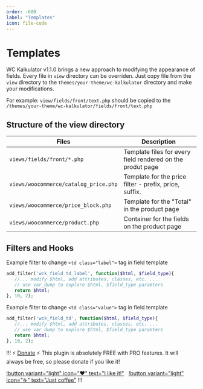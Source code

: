 ```yaml
---
order: -600
label: "Templates"
icon: file-code
---
```


# Templates

WC Kalkulator v1.1.0 brings a new approach to modifying the appearance of fields. Every file in ``view`` directory can
be overriden.
Just copy file from the ``view`` directory to the ``themes/your-theme/wc-kalkulator`` directory and make your
modifications.

For example: ``view/fields/front/text.php`` should be copied to
the ``/themes/your-theme/wc-kalkulator/fields/front/text.php``

## Structure of the view directory

|Files|Description|
|---|---|
|``views/fields/front/*.php``|Template files for every field rendered on the produt page|
|``views/woocommerce/catalog_price.php``|Template for the price filter - prefix, price, suffix.|
|``views/woocommerce/price_block.php``|Template for the "Total" in the product page|
|``views/woocommerce/product.php``|Container for the fields on the product page|

## Filters and Hooks

Example filter to change ``<td class="label">`` tag in field template

```php
add_filter('wck_field_td_label', function($html, $field_type){
   //... modify $html, add attributes, classes, etc. ...
   // use var_dump to explore $html, $field_type paramters
   return $html;
}, 10, 2);
```

Example filter to change ``<td class="value">`` tag in field template

```php
add_filter('wck_field_td', function($html, $field_type){
   //... modify $html, add attributes, classes, etc. ...
   // use var_dump to explore $html, $field_type paramters
   return $html;
}, 10, 2);
```

!!! :zap: [Donate](https://www.paypal.com/donate/?hosted_button_id=5DNZK72H5YCBY) :zap:
This plugin is absolutely FREE with PRO features. It will always be free, so please donate if you like it!

[!button variant="light" icon=":heart:" text="I like it!"](https://www.paypal.com/donate/?hosted_button_id=5DNZK72H5YCBY)
&nbsp;
[!button variant="light" icon=":coffee:" text="Just coffee"](https://www.buymeacoffee.com/piatkowski)
!!!